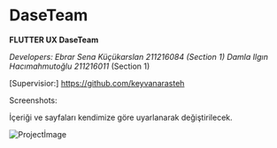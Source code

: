 # DaseTeam

**FLUTTER UX DaseTeam**

*Developers:
Ebrar Sena Küçükarslan 211216084  (Section 1)
Damla Ilgın Hacımahmutoğlu 211216011*  (Section 1)

[Supervisior:]  https://github.com/keyvanarasteh

Screenshots:

İçeriği ve sayfaları kendimize göre uyarlanarak değiştirilecek.

![Projectİmage](https://user-images.githubusercontent.com/94714194/208311398-19c83979-9d0e-46c0-a698-3a2f26c3443a.png)


